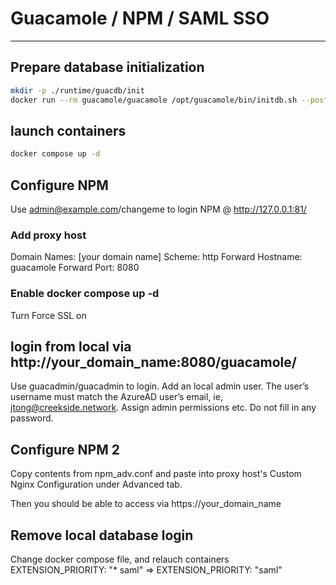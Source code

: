# Guacamole / NPM / SAML SSO

---

## Prepare database initialization

```bash
mkdir -p ./runtime/guacdb/init
docker run --rm guacamole/guacamole /opt/guacamole/bin/initdb.sh --postgresql > ./runtime/guacdb/init/initdb.sql
```

## launch containers
```bash
docker compose up -d
```

## Configure NPM
Use admin@example.com/changeme to login NPM @ http://127.0.0.1:81/

### Add proxy host
Domain Names: [your domain name] 
Scheme: http 
Forward Hostname: guacamole 
Forward Port: 8080 

### Enable docker compose up -d

Turn Force SSL on

## login from local via http://your_domain_name:8080/guacamole/

Use guacadmin/guacadmin to login.
Add an local admin user. The user’s username must match the AzureAD user’s email, ie, jtong@creekside.network. Assign admin permissions etc. Do not fill in any password.

## Configure NPM 2

Copy contents from npm_adv.conf and paste into proxy host's Custom Nginx Configuration under Advanced tab.

Then you should be able to access via https://your_domain_name

## Remove local database login

Change docker compose file, and relauch containers
   EXTENSION_PRIORITY: "* saml" => EXTENSION_PRIORITY: "saml"

